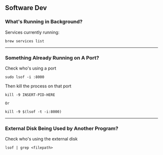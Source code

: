 ## Software Dev

### What's Running in Background?
Services currently running:  
```
brew services list
```  

---
### Something Already Running on A Port? 

Check who's using a port  
```
sudo lsof -i :8000
```
Then kill the process on that port

```
kill -9 INSERT-PID-HERE 

Or

kill -9 $(lsof -t -i:8000)
```

---
### External Disk Being Used by Another Program?
Check who's using the external disk
```
lsof | grep <filepath>
```


